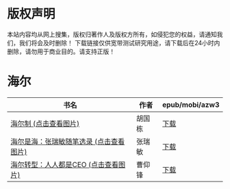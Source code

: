 # 版权声明

本站内容均从网上搜集，版权归著作人及版权方所有，如侵犯您的权益，请通知我们，我们将会及时删除！ 下载链接仅供宽带测试研究用途，请下载后在24小时内删除，请勿用于商业目的。请支持正版！

# 海尔

| 书名 | 作者 | epub/mobi/azw3 |
| --- | --- | --- |
| [海尔制 (点击查看图片)](https://www.dushupai.com/attachment/2024/06/12/547043b045a34328.jpg) | 胡国栋 | [下载](https://url89.ctfile.com/f/31084289-1375491937-798132?p=8866) |
| [海尔是海：张瑞敏随笔选录 (点击查看图片)](https://www.dushupai.com/attachment/2024/06/08/b60c512fbed6d6dc.jpg) | 张瑞敏 | [下载](https://url89.ctfile.com/f/31084289-1357049221-4c1d6c?p=8866) |
| [海尔转型：人人都是CEO (点击查看图片)](https://www.dushupai.com/attachment/2024/06/03/05c0896f301f98a9.jpg) | 曹仰锋 | [下载](https://url89.ctfile.com/f/31084289-1357014961-4d7acd?p=8866) |
